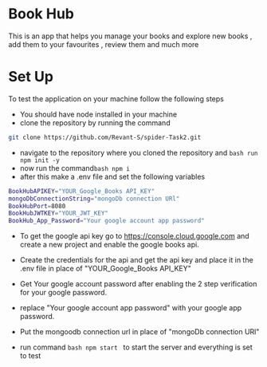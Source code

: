 # Book Hub

This is an app that helps you manage your books and explore new books , add them to your favourites , review them and much more

# Set Up

To test the application on your machine follow the following steps

- You should have node installed in your machine
- clone the repository by running the command 
```bash
git clone https://github.com/Revant-S/spider-Task2.git
```
- navigate to the repository where you cloned the repository and ```bash run npm init -y```
- now run the command```bash npm i ```
- after this make a .env file and set the following variables
```bash
BookHubAPIKEY="YOUR_Google_Books API_KEY"
mongoDbConnectionString="mongoDb connection URl"
BookHubPort=8080
BookHubJWTKEY="YOUR_JWT_KEY"
BookHub_App_Password="Your google account app password"
```

- To get the google api key go to https://console.cloud.google.com and create a new project and enable the google books api.  
- Create the credentials for the api and get the api key and place it in the .env file in  place of "YOUR_Google_Books API_KEY" 
- Get Your google account password after enabling the 2 step verification for your google password.

- replace "Your google account app password" with your google app password. 

- Put the mongoodb connection url in place of "mongoDb connection URl"

- run command ```bash npm start ``` to start the server and everything is set to test
